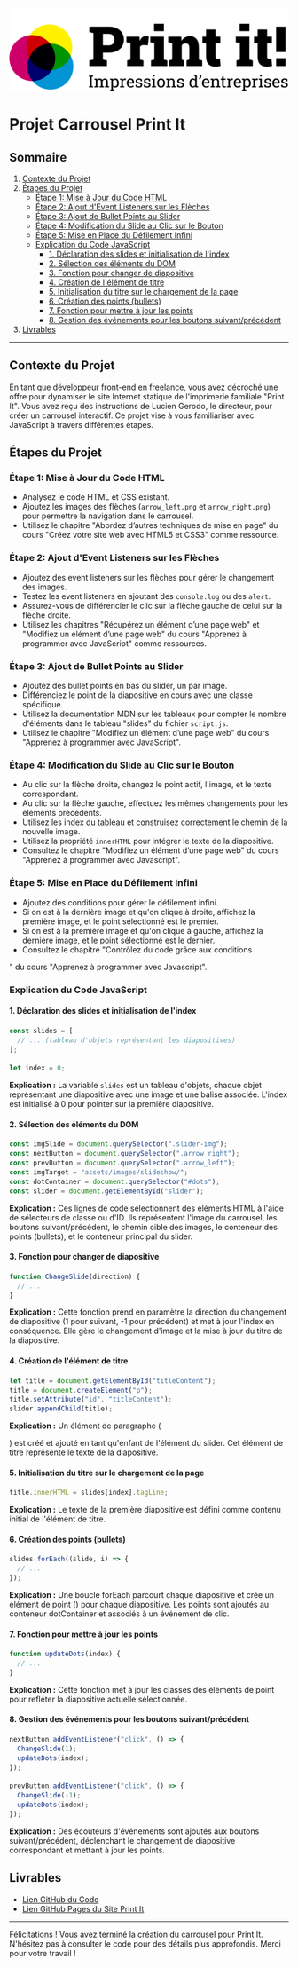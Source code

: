 <picture>
<source media="(prefers-color-scheme: dark)" srcset="assets/images/logo.png">
 <source media="(prefers-color-scheme: light)" srcset="assets/images/logo.png">
 <img alt="Logo de print-it" src="assets/images/logo.png">
</picture>


# Projet Carrousel Print It 

## Sommaire

1. [Contexte du Projet](#contexte-du-projet)
2. [Étapes du Projet](#étapes-du-projet)
    - [Étape 1: Mise à Jour du Code HTML](#étape-1-mise-à-jour-du-code-html)
    - [Étape 2: Ajout d'Event Listeners sur les Flèches](#étape-2-ajout-devent-listeners-sur-les-flèches)
    - [Étape 3: Ajout de Bullet Points au Slider](#étape-3-ajout-de-bullet-points-au-slider)
    - [Étape 4: Modification du Slide au Clic sur le Bouton](#étape-4-modification-du-slide-au-clic-sur-le-bouton)
    - [Étape 5: Mise en Place du Défilement Infini](#étape-5-mise-en-place-du-défilement-infini)
    - [Explication du Code JavaScript](#explication-du-code-javascript)
        - [1. Déclaration des slides et initialisation de l'index](#1-déclaration-des-slides-et-initialisation-de-lindex)
        - [2. Sélection des éléments du DOM](#2-sélection-des-éléments-du-dom)
        - [3. Fonction pour changer de diapositive](#3-fonction-pour-changer-de-diapositive)
        - [4. Création de l'élément de titre](#4-création-de-lélément-de-titre)
        - [5. Initialisation du titre sur le chargement de la page](#5-initialisation-du-titre-sur-le-chargement-de-la-page)
        - [6. Création des points (bullets)](#6-création-des-points-bullets)
        - [7. Fonction pour mettre à jour les points](#7-fonction-pour-mettre-à-jour-les-points)
        - [8. Gestion des événements pour les boutons suivant/précédent](#8-gestion-des-événements-pour-les-boutons-suivantprécédent)
3. [Livrables](#livrables)

---

## Contexte du Projet

En tant que développeur front-end en freelance, vous avez décroché une offre pour dynamiser le site Internet statique de l'imprimerie familiale "Print It". Vous avez reçu des instructions de Lucien Gerodo, le directeur, pour créer un carrousel interactif. Ce projet vise à vous familiariser avec JavaScript à travers différentes étapes.

## Étapes du Projet

### Étape 1: Mise à Jour du Code HTML

- Analysez le code HTML et CSS existant.
- Ajoutez les images des flèches (`arrow_left.png` et `arrow_right.png`) pour permettre la navigation dans le carrousel.
- Utilisez le chapitre "Abordez d’autres techniques de mise en page" du cours "Créez votre site web avec HTML5 et CSS3" comme ressource.

### Étape 2: Ajout d'Event Listeners sur les Flèches

- Ajoutez des event listeners sur les flèches pour gérer le changement des images.
- Testez les event listeners en ajoutant des `console.log` ou des `alert`.
- Assurez-vous de différencier le clic sur la flèche gauche de celui sur la flèche droite.
- Utilisez les chapitres "Récupérez un élément d’une page web" et "Modifiez un élément d’une page web" du cours "Apprenez à programmer avec JavaScript" comme ressources.

### Étape 3: Ajout de Bullet Points au Slider

- Ajoutez des bullet points en bas du slider, un par image.
- Différenciez le point de la diapositive en cours avec une classe spécifique.
- Utilisez la documentation MDN sur les tableaux pour compter le nombre d'éléments dans le tableau "slides" du fichier `script.js`.
- Utilisez le chapitre "Modifiez un élément d’une page web" du cours "Apprenez à programmer avec JavaScript".

### Étape 4: Modification du Slide au Clic sur le Bouton

- Au clic sur la flèche droite, changez le point actif, l'image, et le texte correspondant.
- Au clic sur la flèche gauche, effectuez les mêmes changements pour les éléments précédents.
- Utilisez les index du tableau et construisez correctement le chemin de la nouvelle image.
- Utilisez la propriété `innerHTML` pour intégrer le texte de la diapositive.
- Consultez le chapitre "Modifiez un élément d’une page web" du cours "Apprenez à programmer avec Javascript".

### Étape 5: Mise en Place du Défilement Infini

- Ajoutez des conditions pour gérer le défilement infini.
- Si on est à la dernière image et qu'on clique à droite, affichez la première image, et le point sélectionné est le premier.
- Si on est à la première image et qu'on clique à gauche, affichez la dernière image, et le point sélectionné est le dernier.
- Consultez le chapitre "Contrôlez du code grâce aux conditions

" du cours "Apprenez à programmer avec Javascript".

### Explication du Code JavaScript

#### 1. Déclaration des slides et initialisation de l'index

```javascript
const slides = [
  // ... (tableau d'objets représentant les diapositives)
];

let index = 0;
```

**Explication :** La variable `slides` est un tableau d'objets, chaque objet représentant une diapositive avec une image et une balise associée. L'index est initialisé à 0 pour pointer sur la première diapositive.

#### 2. Sélection des éléments du DOM

```javascript
const imgSlide = document.querySelector(".slider-img");
const nextButton = document.querySelector(".arrow_right");
const prevButton = document.querySelector(".arrow_left");
const imgTarget = "assets/images/slideshow/";
const dotContainer = document.querySelector("#dots");
const slider = document.getElementById("slider");
```

**Explication :** Ces lignes de code sélectionnent des éléments HTML à l'aide de sélecteurs de classe ou d'ID. Ils représentent l'image du carrousel, les boutons suivant/précédent, le chemin cible des images, le conteneur des points (bullets), et le conteneur principal du slider.

#### 3. Fonction pour changer de diapositive

```javascript
function ChangeSlide(direction) {
  // ...
}
```

**Explication :** Cette fonction prend en paramètre la direction du changement de diapositive (1 pour suivant, -1 pour précédent) et met à jour l'index en conséquence. Elle gère le changement d'image et la mise à jour du titre de la diapositive.

#### 4. Création de l'élément de titre

```javascript
let title = document.getElementById("titleContent");
title = document.createElement("p");
title.setAttribute("id", "titleContent");
slider.appendChild(title);
```

**Explication :** Un élément de paragraphe (<p>) est créé et ajouté en tant qu'enfant de l'élément du slider. Cet élément de titre représente le texte de la diapositive.

#### 5. Initialisation du titre sur le chargement de la page

```javascript
title.innerHTML = slides[index].tagLine;
```

**Explication :** Le texte de la première diapositive est défini comme contenu initial de l'élément de titre.

#### 6. Création des points (bullets)

```javascript
slides.forEach((slide, i) => {
  // ...
});
```

**Explication :** Une boucle forEach parcourt chaque diapositive et crée un élément de point (<span>) pour chaque diapositive. Les points sont ajoutés au conteneur dotContainer et associés à un événement de clic.

#### 7. Fonction pour mettre à jour les points

```javascript
function updateDots(index) {
  // ...
}
```

**Explication :** Cette fonction met à jour les classes des éléments de point pour refléter la diapositive actuelle sélectionnée.

#### 8. Gestion des événements pour les boutons suivant/précédent

```javascript
nextButton.addEventListener("click", () => {
  ChangeSlide(1);
  updateDots(index);
});

prevButton.addEventListener("click", () => {
  ChangeSlide(-1);
  updateDots(index);
});
```

**Explication :** Des écouteurs d'événements sont ajoutés aux boutons suivant/précédent, déclenchant le changement de diapositive correspondant et mettant à jour les points.

## Livrables

- [Lien GitHub du Code](lien_vers_votre_repo_github.txt)
- [Lien GitHub Pages du Site Print It](lien_vers_votre_github_pages.txt)

---

Félicitations ! Vous avez terminé la création du carrousel pour Print It. N'hésitez pas à consulter le code pour des détails plus approfondis. Merci pour votre travail !